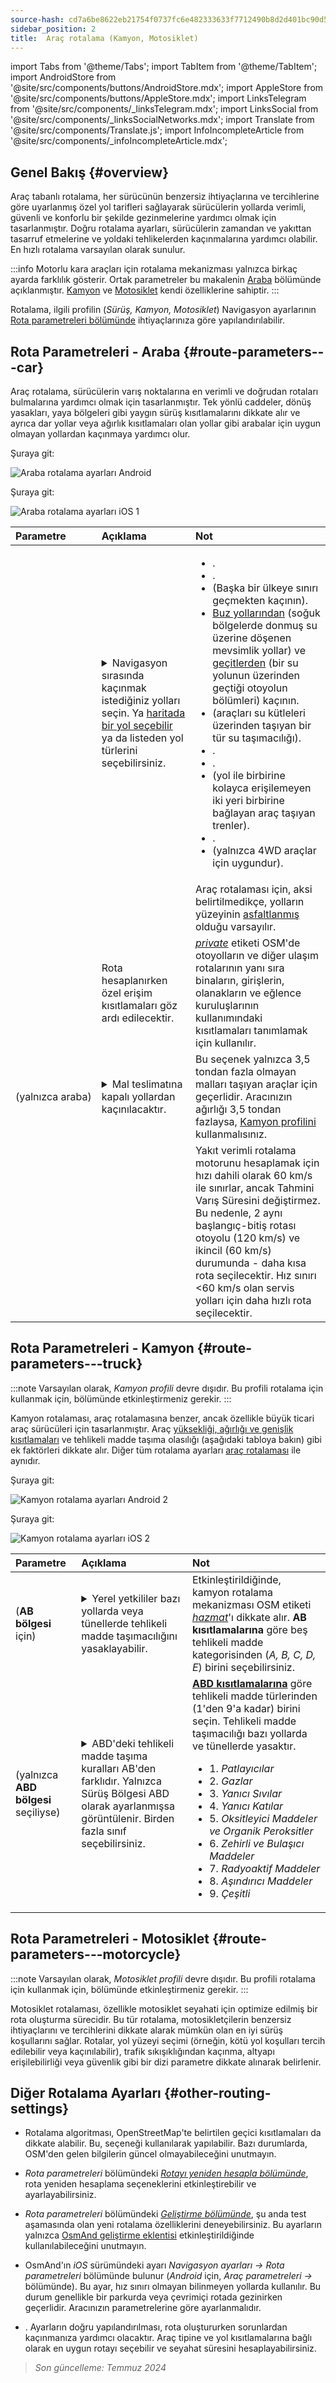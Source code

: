 ```yaml
---
source-hash: cd7a6be8622eb21754f0737fc6e482333633f7712490b8d2d401bc90d556be56
sidebar_position: 2
title:  Araç rotalama (Kamyon, Motosiklet)
---
```

import Tabs from '@theme/Tabs';
import TabItem from '@theme/TabItem';
import AndroidStore from '@site/src/components/buttons/AndroidStore.mdx';
import AppleStore from '@site/src/components/buttons/AppleStore.mdx';
import LinksTelegram from '@site/src/components/_linksTelegram.mdx';
import LinksSocial from '@site/src/components/_linksSocialNetworks.mdx';
import Translate from '@site/src/components/Translate.js';
import InfoIncompleteArticle from '@site/src/components/_infoIncompleteArticle.mdx';



## Genel Bakış {#overview}

Araç tabanlı rotalama, her sürücünün benzersiz ihtiyaçlarına ve tercihlerine göre uyarlanmış özel yol tarifleri sağlayarak sürücülerin yollarda verimli, güvenli ve konforlu bir şekilde gezinmelerine yardımcı olmak için tasarlanmıştır. Doğru rotalama ayarları, sürücülerin zamandan ve yakıttan tasarruf etmelerine ve yoldaki tehlikelerden kaçınmalarına yardımcı olabilir. En hızlı rotalama varsayılan olarak sunulur.

:::info
Motorlu kara araçları için rotalama mekanizması yalnızca birkaç ayarda farklılık gösterir. Ortak parametreler bu makalenin [Araba](#route-parameters---car) bölümünde açıklanmıştır. [Kamyon](#route-parameters---truck) ve [Motosiklet](#route-parameters---motorcycle) kendi özelliklerine sahiptir.
:::

Rotalama, ilgili profilin (*Sürüş, Kamyon, Motosiklet*) Navigasyon ayarlarının [Rota parametreleri bölümünde](../../navigation/guidance/navigation-settings.md#route-parameters) ihtiyaçlarınıza göre yapılandırılabilir.


## Rota Parametreleri - Araba {#route-parameters---car}

Araç rotalama, sürücülerin varış noktalarına en verimli ve doğrudan rotaları bulmalarına yardımcı olmak için tasarlanmıştır. Tek yönlü caddeler, dönüş yasakları, yaya bölgeleri gibi yaygın sürüş kısıtlamalarını dikkate alır ve ayrıca dar yollar veya ağırlık kısıtlamaları olan yollar gibi arabalar için uygun olmayan yollardan kaçınmaya yardımcı olur.

<Tabs groupId="operating-systems">

<TabItem value="android" label="Android">

Şuraya git: *<Translate android="true" ids="shared_string_menu,shared_string_settings,application_profiles,routing_settings_2,route_parameters"/>*

![Araba rotalama ayarları Android](@site/static/img/navigation/routing/routing_car_settings_andr_2.png)

</TabItem>

<TabItem value="ios" label="iOS">

Şuraya git: *<Translate ios="true" ids="shared_string_menu,shared_string_settings,application_profiles,routing_settings_2,route_parameters"/>*

![Araba rotalama ayarları iOS 1](@site/static/img/navigation/routing/car_routing_ios.png)

</TabItem>

</Tabs>

| Parametre | Açıklama | Not |
|:------------|:---------------|:---------------|
| *<Translate android="true" ids="impassable_road"/>* |  <details><summary> Navigasyon sırasında kaçınmak istediğiniz yolları seçin. Ya [haritada bir yol seçebilir](../../map/map-context-menu/#avoid-road) ya da listeden yol türlerini seçebilirsiniz. </summary>![Yollardan kaçın Android](@site/static/img/navigation/routing/car_avoid_roads_andr.png) </details> | <ul><li>[<Translate android="true" ids="routing_attr_avoid_toll_name"/>](https://wiki.openstreetmap.org/wiki/Key:toll).</li><li>[<Translate android="true" ids="routing_attr_avoid_unpaved_name"/>](https://wiki.openstreetmap.org/wiki/Key:surface).</li><li>[<Translate android="true" ids="routing_attr_avoid_borders_name"/>](https://wiki.openstreetmap.org/wiki/Tag:barrier%3Dborder_control) (Başka bir ülkeye sınırı geçmekten kaçının).</li><li>[Buz yollarından](https://wiki.openstreetmap.org/wiki/Key:ice_road) (soğuk bölgelerde donmuş su üzerine döşenen mevsimlik yollar) ve [geçitlerden](https://wiki.openstreetmap.org/wiki/Tag:ford%3Dyes) (bir su yolunun üzerinden geçtiği otoyolun bölümleri) kaçının. </li><li>[<Translate android="true" ids="routing_attr_avoid_ferries_name"/>](https://wiki.openstreetmap.org/wiki/Ferries) (araçları su kütleleri üzerinden taşıyan bir tür su taşımacılığı).</li><li>[<Translate android="true" ids="routing_attr_avoid_motorway_name"/>](https://wiki.openstreetmap.org/wiki/Tag:highway%3Dmotorway).</li><li>[<Translate android="true" ids="routing_attr_avoid_low_emission_zone_name"/>](https://wiki.openstreetmap.org/wiki/Tag:boundary%3Dlow_emission_zone).</li><li>[<Translate android="true" ids="routing_attr_avoid_shuttle_train_name"/>](https://wiki.openstreetmap.org/wiki/Proposed_features/shuttle_train) (yol ile birbirine kolayca erişilemeyen iki yeri birbirine bağlayan araç taşıyan trenler).</li><li>[<Translate android="true" ids="routing_attr_avoid_tunnels_name"/>](https://wiki.openstreetmap.org/wiki/Key:tunnel).</li><li>[<Translate android="true" ids="routing_attr_avoid_4wd_only_name"/>](https://wiki.openstreetmap.org/wiki/Key:4wd_only) (yalnızca 4WD araçlar için uygundur).</li></ul>|
| *<Translate android="true" ids="prefer_in_routing_title"/>* |  <Translate android="true" ids="routing_attr_driving_style_prefer_unpaved_description"/> | Araç rotalaması için, aksi belirtilmedikçe, yolların yüzeyinin [asfaltlanmış](https://wiki.openstreetmap.org/wiki/Key:surface) olduğu varsayılır. |
| *<Translate android="true" ids="routing_attr_allow_private_name"/>* |  Rota hesaplanırken özel erişim kısıtlamaları göz ardı edilecektir.  | *[private](https://wiki.openstreetmap.org/wiki/Key:access)* etiketi OSM'de otoyolların ve diğer ulaşım rotalarının yanı sıra binaların, girişlerin, olanakların ve eğlence kuruluşlarının kullanımındaki kısıtlamaları tanımlamak için kullanılır. |
| *<Translate android="true" ids="routing_attr_goods_restrictions_name"/>* (yalnızca&nbsp;araba) |  <details><summary> Mal teslimatına kapalı yollardan kaçınılacaktır. </summary>![Mal teslimatı Android](@site/static/img/navigation/routing/goods_delivery_andr.png) </details>| Bu seçenek yalnızca 3,5 tondan fazla olmayan malları taşıyan araçlar için geçerlidir. Aracınızın ağırlığı 3,5 tondan fazlaysa, [Kamyon profilini](#route-parameters---truck) kullanmalısınız. |
| *<Translate android="true" ids="routing_attr_short_way_name"/>* | <Translate android="true" ids="routing_attr_short_way_description"/> | Yakıt verimli rotalama motorunu hesaplamak için hızı dahili olarak 60 km/s ile sınırlar, ancak Tahmini Varış Süresini değiştirmez. Bu nedenle, 2 aynı başlangıç-bitiş rotası otoyolu (120 km/s) ve ikincil (60 km/s) durumunda - daha kısa rota seçilecektir. Hız sınırı <60 km/s olan servis yolları için daha hızlı rota seçilecektir. |


## Rota Parametreleri - Kamyon {#route-parameters---truck}

:::note
Varsayılan olarak, *Kamyon profili* devre dışıdır. Bu profili rotalama için kullanmak için, *<Translate android="true" ids="shared_string_menu,shared_string_settings,application_profiles"/>* bölümünde etkinleştirmeniz gerekir.
:::

Kamyon rotalaması, araç rotalamasına benzer, ancak özellikle büyük ticari araç sürücüleri için tasarlanmıştır. Araç [yüksekliği, ağırlığı ve genişlik kısıtlamaları](../guidance/navigation-settings.md#size-parameters) ve tehlikeli madde taşıma olasılığı (aşağıdaki tabloya bakın) gibi ek faktörleri dikkate alır. Diğer tüm rotalama ayarları [araç rotalaması](#route-parameters---car) ile aynıdır.

<Tabs groupId="operating-systems">

<TabItem value="android" label="Android">

Şuraya git: *<Translate android="true" ids="shared_string_menu,shared_string_settings,application_profiles,routing_settings_2,route_parameters"/>*

![Kamyon rotalama ayarları Android 2](@site/static/img/navigation/routing/routing_truck_andr.png)

</TabItem>

<TabItem value="ios" label="iOS">

Şuraya git: *<Translate ios="true" ids="shared_string_menu,shared_string_settings,application_profiles,routing_settings_2,route_parameters"/>*

![Kamyon rotalama ayarları iOS 2](@site/static/img/navigation/routing/truck_routing_ios.png)

</TabItem>

</Tabs>

| Parametre | Açıklama | Not |
|:------------|:---------------|:---------------|
| *<Translate android="true" ids="transport_hazmat_title"/>* (**AB bölgesi** için) | <details><summary> Yerel yetkililer bazı yollarda veya tünellerde tehlikeli madde taşımacılığını yasaklayabilir. </summary> ![Tehlikeli madde taşımacılığı Android](@site/static/img/navigation/routing/routing_truck_hazmat_andr.png) </details> | Etkinleştirildiğinde, kamyon rotalama mekanizması OSM etiketi *[hazmat](https://wiki.openstreetmap.org/wiki/Key:hazmat)*'ı dikkate alır. **AB kısıtlamalarına** göre beş tehlikeli madde kategorisinden (*A, B, C, D, E*) birini seçebilirsiniz. |
| *<Translate android="true" ids="dangerous_goods"/>* (yalnızca **ABD bölgesi** seçiliyse) | <details><summary> ABD'deki tehlikeli madde taşıma kuralları AB'den farklıdır. Yalnızca Sürüş Bölgesi ABD olarak ayarlanmışsa görüntülenir. Birden fazla sınıf seçebilirsiniz. </summary> ![Tehlikeli madde taşımacılığı Android](@site/static/img/navigation/routing/routing_truck_dangerous_goods_andr.png) </details> | [**ABD kısıtlamalarına**](https://www.iafc.org/topics-and-tools/hazmat/fusion-center/transportation-commodities/dot-hazard-classification-system) göre tehlikeli madde türlerinden (1'den 9'a kadar) birini seçin. Tehlikeli madde taşımacılığı bazı yollarda ve tünellerde yasaktır. <ul><li>1. *Patlayıcılar* </li><li> 2. *Gazlar* </li><li> 3. *Yanıcı Sıvılar* </li><li> 4. *Yanıcı Katılar* </li><li> 5. *Oksitleyici Maddeler ve Organik Peroksitler* </li><li> 6. *Zehirli ve Bulaşıcı Maddeler* </li><li> 7. *Radyoaktif Maddeler* </li><li> 8. *Aşındırıcı Maddeler* </li><li> 9. *Çeşitli* </li></ul> |


## Rota Parametreleri - Motosiklet {#route-parameters---motorcycle}

:::note
Varsayılan olarak, *Motosiklet profili* devre dışıdır. Bu profili rotalama için kullanmak için, *<Translate android="true" ids="shared_string_menu,shared_string_settings,application_profiles"/>* bölümünde etkinleştirmeniz gerekir.
:::

Motosiklet rotalaması, özellikle motosiklet seyahati için optimize edilmiş bir rota oluşturma sürecidir. Bu tür rotalama, motosikletçilerin benzersiz ihtiyaçlarını ve tercihlerini dikkate alarak mümkün olan en iyi sürüş koşullarını sağlar. Rotalar, yol yüzeyi seçimi (örneğin, kötü yol koşulları tercih edilebilir veya kaçınılabilir), trafik sıkışıklığından kaçınma, altyapı erişilebilirliği veya güvenlik gibi bir dizi parametre dikkate alınarak belirlenir.


## Diğer Rotalama Ayarları {#other-routing-settings}

- Rotalama algoritması, OpenStreetMap'te belirtilen geçici kısıtlamaları da dikkate alabilir. Bu, *[<Translate android="true" ids="temporary_conditional_routing"/>](../routing/osmand-routing.md#consider-temporary-limitations)* seçeneği kullanılarak yapılabilir. Bazı durumlarda, OSM'den gelen bilgilerin güncel olmayabileceğini unutmayın.

- *Rota parametreleri* bölümündeki [*Rotayı yeniden hesapla bölümünde*](../../navigation/guidance/navigation-settings.md#recalculate-route), rota yeniden hesaplama seçeneklerini etkinleştirebilir ve ayarlayabilirsiniz.

- *Rota parametreleri* bölümündeki [*Geliştirme bölümünde*](../guidance/navigation-settings.md#development-settings), şu anda test aşamasında olan yeni rotalama özelliklerini deneyebilirsiniz. Bu ayarların yalnızca [OsmAnd geliştirme eklentisi](../../plugins/development.md) etkinleştirildiğinde kullanılabileceğini unutmayın.

- OsmAnd'ın *iOS* sürümündeki *[<Translate ios="true" ids="road_speeds"/>](../guidance/navigation-settings.md#road-speeds)* ayarı *Navigasyon ayarları → Rota parametreleri* bölümünde bulunur (*Android* için, *Araç parametreleri → [<Translate android="true" ids="default_speed_setting_title"/>](../guidance/navigation-settings.md#default-speed--road-speeds)* bölümünde). Bu ayar, hız sınırı olmayan bilinmeyen yollarda kullanılır. Bu durum genellikle bir parkurda veya çevrimiçi rotada gezinirken geçerlidir. Aracınızın parametrelerine göre ayarlanmalıdır.

- *[<Translate ios="true" ids="vehicle_parameters"/>](../guidance/navigation-settings.md#vehicle-parameters)*. Ayarların doğru yapılandırılması, rota oluştururken sorunlardan kaçınmanıza yardımcı olacaktır. Araç tipine ve yol kısıtlamalarına bağlı olarak en uygun rotayı seçebilir ve seyahat süresini hesaplayabilirsiniz.

> *Son güncelleme: Temmuz 2024*